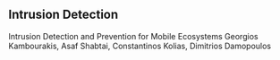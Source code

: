 ## Intrusion Detection
Intrusion Detection and Prevention for Mobile Ecosystems 
Georgios Kambourakis, Asaf Shabtai, Constantinos Kolias, Dimitrios Damopoulos

